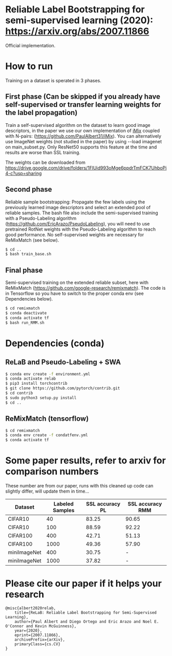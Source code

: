 # Reliable Label Bootstrapping for semi-supervised learning (2020): https://arxiv.org/abs/2007.11866
Official implementation.

# How to run
Training on a dataset is sperated in 3 phases.

## First phase (Can be skipped if you already have self-supervised or transfer learning weights for the label propagation)
Train a self-supervised algorithm on the dataset to learn good image descriptors, in the paper we use our own implementation of [iMix](https://sslneuips20.github.io/files/CameraReadys%203-77/8/CameraReady/imix.pdf) coupled with N-pairs: (https://github.com/PaulAlbert31/iMix). You can alternatively use ImageNet weights (not studied in the paper) by using --load imagenet on main_subset.py. Only ResNet50 supports this feature at the time and results are worse than SSL training.

The weights can be downloaded from https://drive.google.com/drive/folders/1FlUid993oMge6ppdrTmFCK7UhboPi4-c?usp=sharing

## Second phase 
Reliable sample bootstrapping: Propagate the few labels using the previously learned image descriptors and select an extended pool of reliable samples. The bash file also include the semi-supervised training with a Pseudo-Labeling algorithm (https://github.com/EricArazo/PseudoLabeling), you will need to use pretrained RotNet weights with the Pseudo-Labeling algorithm to reach good performance. No self-supervised weights are necessary for ReMixMatch (see below).

```sh
$ cd ..
$ bash train_base.sh
```

## Final phase
Semi-supervised training on the extended reliable subset, here with ReMixMatch (https://github.com/google-research/remixmatch). The code is in Tensorflow so you have to switch to the proper conda env (see Dependencies below).

```sh
$ cd remixmatch
$ conda deactivate
$ conda activate tf
$ bash run_RMM.sh
```

# Dependencies (conda)
## ReLaB and Pseudo-Labeling + SWA
```sh
$ conda env create -f environment.yml
$ conda activate relab
$ pip3 install torchcontrib
$ git clone https://github.com/pytorch/contrib.git                                                                                                                                                                                                                        
$ cd contrib
$ sudo python3 setup.py install
$ cd ..
```

## ReMixMatch (tensorflow)
```sh
$ cd remixmatch
$ conda env create -f condatfenv.yml
$ conda activate tf
```

# Some paper results, refer to arxiv for comparison numbers
These number are from our paper, runs with this cleaned up code can slightly differ, will update them in time...

| Dataset | Labeled Samples | SSL accuracy PL | SSL accuracy RMM |
| ------ | ------ | ------ | ------ |
|CIFAR10|40|83.25|90.65|
|CIFAR10|100|88.59|92.22|
|CIFAR100|400|42.71|51.13|
|CIFAR100|1000|49.36|57.90|
|miniImageNet|400|30.75|-|
|miniImageNet|1000|37.82|-|


# Please cite our paper if it helps your research
```
@misc{albert2020relab,
    title={ReLaB: Reliable Label Bootstrapping for Semi-Supervised Learning},
    author={Paul Albert and Diego Ortego and Eric Arazo and Noel E. O'Connor and Kevin McGuinness},
    year={2020},
    eprint={2007.11866},
    archivePrefix={arXiv},
    primaryClass={cs.CV}
}
```
